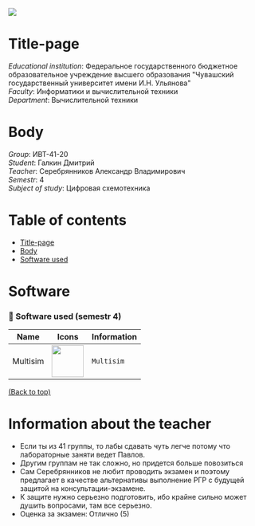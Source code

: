 ![](../main/title_page/header.png)

[//]: # (![]&#40;../main/title_page/header.png&#41;)

# Title-page
_Educational institution_: Федеральное государственного бюджетное образовательное учреждение
высшего образования "Чувашский государственный университет имени И.Н. Ульянова"  
_Faculty_: Информатики и вычислительной техники  
_Department_: Вычислительной техники

# Body
_Group_: ИВТ-41-20  
_Student_: Галкин Дмитрий  
_Teacher_: Серебрянников Александр Владимирович  
_Semestr_: 4  
_Subject of study_: Цифровая схемотехника

# Table of contents
- [Title-page](#Title-page)
- [Body](#Body)
- [Software used](#Software)


# Software

### 🤖 Software used (semestr 4)

| Name     | Icons                                                  | Information                |
|----------|--------------------------------------------------------|----------------------------|
| Multisim | <img src="../main/title_page/multisim.png" height='64'>| `Multisim`                 |


[(Back to top)](#table-of-contents)

# Information about the teacher

- Если ты из 41 группы, то лабы сдавать чуть легче потому что лабораторные заняти ведет Павлов.
- Другим группам не так сложно, но придется больше повозиться 
- Сам Серебрянников не любит проводить экзамен и поэтому предлагает в качестве альтернативы выполнение РГР с будущей защитой на консультации-экзамене.
- К защите нужно серьезно подготовить, ибо крайне сильно может душить вопросами, там все серьезно.
- Оценка за экзамен: Отлично (5)
